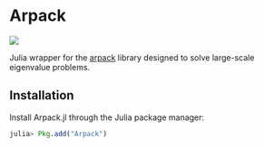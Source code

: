 # Arpack

[![][docs-latest-img]][docs-latest-url]

Julia wrapper for the [arpack](https://github.com/opencollab/arpack-ng/) library
designed to solve large-scale eigenvalue problems.

## Installation

Install Arpack.jl through the Julia package manager:
```julia
julia> Pkg.add("Arpack")
```

[docs-latest-img]: https://img.shields.io/badge/docs-latest-blue.svg
[docs-latest-url]: http://JuliaLinearAlgebra.github.io/Arpack.jl/latest/

[docs-stable-img]: https://img.shields.io/badge/docs-stable-blue.svg
[docs-stable-url]: http://JuliaLinearAlgebra.github.io/Arpack.jl/stable/

